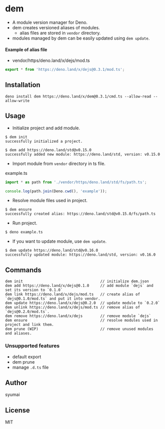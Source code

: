# dem

- A module version manager for Deno.
- dem creates versioned aliases of modules.
  - alias files are stored in `vendor` directory.
- modules managed by dem can be easily updated using `dem update`.

#### Example of alias file

- vendor/https/deno.land/x/dejs/mod.ts

```ts
export * from 'https://deno.land/x/dejs@0.3.1/mod.ts';
```

## Installation

```console
deno install dem https://deno.land/x/dem@0.3.1/cmd.ts --allow-read --allow-write
```

## Usage

- Initialize project and add module.

```console
$ dem init
successfully initialized a project.

$ dem add https://deno.land/std@v0.15.0
successfully added new module: https://deno.land/std, version: v0.15.0
```

- Import module from `vendor` directory in ts file.

example.ts

```ts
import * as path from './vendor/https/deno.land/std/fs/path.ts';

console.log(path.join(Deno.cwd(), 'example'));
```

- Resolve module files used in project.

```console
$ dem ensure
successfully created alias: https://deno.land/std@v0.15.0/fs/path.ts
```

- Run project.

```
$ deno example.ts
```

- If you want to update module, use `dem update`.

```
$ dem update https://deno.land/std@v0.16.0
successfully updated module: https://deno.land/std, version: v0.16.0
```

## Commands

```console
dem init                                   // initialize dem.json
dem add https://deno.land/x/dejs@0.1.0     // add module `dejs` and set its version to `0.1.0`
dem link https://deno.land/x/dejs/mod.ts   // create alias of `dejs@0.1.0/mod.ts` and put it into vendor.
dem update https://deno.land/x/dejs@0.2.0  // update module to `0.2.0`
dem unlink https://deno.land/x/dejs/mod.ts // remove alias of `dejs@0.2.0/mod.ts`.
dem remove https://deno.land/x/dejs        // remove module `dejs`
dem ensure                                 // resolve modules used in project and link them.
dem prune (WIP)                            // remove unused modules and aliases.
```

### Unsupported features

- default export
- dem prune
- manage `.d.ts` file

## Author

syumai

## License

MIT
